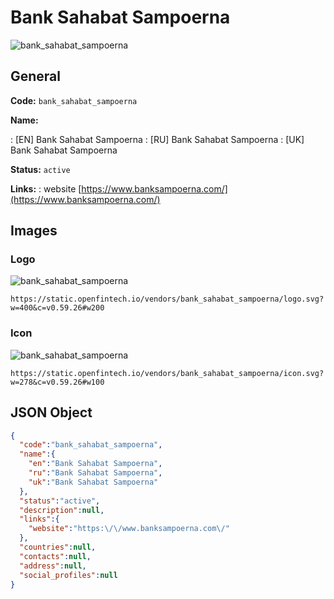 
# Bank Sahabat Sampoerna 
![bank_sahabat_sampoerna](https://static.openfintech.io/vendors/bank_sahabat_sampoerna/logo.svg?w=400&c=v0.59.26#w200)  

## General 
 
**Code:** `bank_sahabat_sampoerna` 
 
**Name:** 
 
:	[EN] Bank Sahabat Sampoerna 
:	[RU] Bank Sahabat Sampoerna 
:	[UK] Bank Sahabat Sampoerna 
 
**Status:** `active` 
 
**Links:** 
: website [https://www.banksampoerna.com/](https://www.banksampoerna.com/) 
 

## Images 

### Logo 
 
![bank_sahabat_sampoerna](https://static.openfintech.io/vendors/bank_sahabat_sampoerna/logo.svg?w=400&c=v0.59.26#w200)  

```
https://static.openfintech.io/vendors/bank_sahabat_sampoerna/logo.svg?w=400&c=v0.59.26#w200
```  

### Icon 
 
![bank_sahabat_sampoerna](https://static.openfintech.io/vendors/bank_sahabat_sampoerna/icon.svg?w=278&c=v0.59.26#w100)  

```
https://static.openfintech.io/vendors/bank_sahabat_sampoerna/icon.svg?w=278&c=v0.59.26#w100
```  

## JSON Object 

```json
{
  "code":"bank_sahabat_sampoerna",
  "name":{
    "en":"Bank Sahabat Sampoerna",
    "ru":"Bank Sahabat Sampoerna",
    "uk":"Bank Sahabat Sampoerna"
  },
  "status":"active",
  "description":null,
  "links":{
    "website":"https:\/\/www.banksampoerna.com\/"
  },
  "countries":null,
  "contacts":null,
  "address":null,
  "social_profiles":null
}
```  
